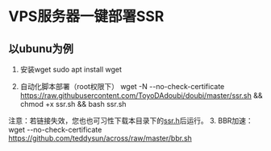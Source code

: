 # VPS服务器一键部署SSR

## 以ubunu为例

1. 安装wget
sudo apt install wget

2. 自动化脚本部署（root权限下）
wget -N --no-check-certificate https://raw.githubusercontent.com/ToyoDAdoubi/doubi/master/ssr.sh && chmod +x ssr.sh && bash ssr.sh

注意：若链接失效，您也也可习性下载本目录下的[ssr.h](https://raw.githubusercontent.com/FLHonker/autoVPS-ssr/652dca3ea530082cfe3db9349cb501162f5c7563/ssr.sh)后运行。
3. BBR加速：wget --no-check-certificate https://github.com/teddysun/across/raw/master/bbr.sh
